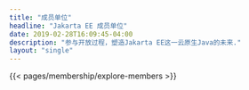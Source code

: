 ```yaml
---
title: "成员单位"
headline: "Jakarta EE 成员单位"
date: 2019-02-28T16:09:45-04:00
description: "参与开放过程，塑造Jakarta EE这一云原生Java的未来."
layout: "single"
---
```


{{< pages/membership/explore-members >}}
